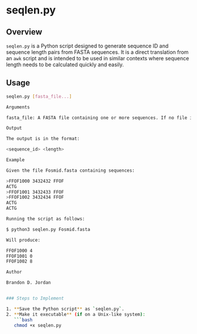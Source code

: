 # seqlen.py

## Overview

`seqlen.py` is a Python script designed to generate sequence ID and sequence length pairs from FASTA sequences. It is a direct translation from an `awk` script and is intended to be used in similar contexts where sequence length needs to be calculated quickly and easily.

## Usage

```bash
seqlen.py [fasta_file...]

Arguments

fasta_file: A FASTA file containing one or more sequences. If no file is provided or if the file is specified as '-', the script reads from standard input.

Output

The output is in the format:

<sequence_id> <length>

Example

Given the file Fosmid.fasta containing sequences:

>FFOF1000 3432432 FFOF
ACTG
>FFOF1001 3432433 FFOF
>FFOF1002 3432434 FFOF
ACTG
ACTG

Running the script as follows:

$ python3 seqlen.py Fosmid.fasta

Will produce:

FFOF1000 4
FFOF1001 0
FFOF1002 8

Author

Brandon D. Jordan


### Steps to Implement

1. **Save the Python script** as `seqlen.py`.
2. **Make it executable** (if on a Unix-like system):
   ```bash
   chmod +x seqlen.py

